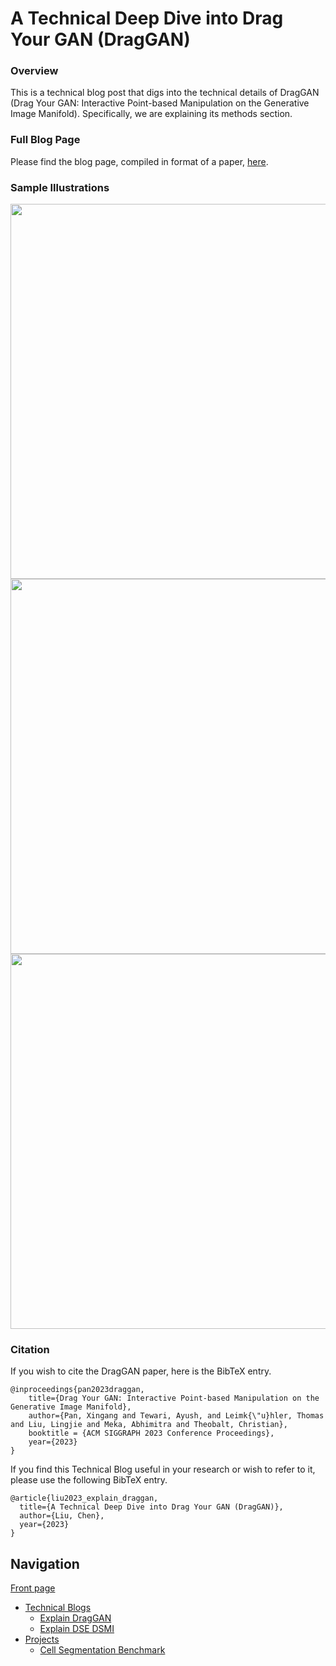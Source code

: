 # A Technical Deep Dive into Drag Your GAN (DragGAN)

### Overview
This is a technical blog post that digs into the technical details of DragGAN (Drag Your GAN: Interactive Point-based Manipulation on the Generative Image Manifold). Specifically, we are explaining its methods section.

### Full Blog Page
Please find the blog page, compiled in format of a paper, [here](https://chenliu-1996.github.io/blogs/ExplainDragGAN/main.pdf).

### Sample Illustrations
<img src="https://ChenLiu-1996.github.io/blogs/ExplainDragGAN/assets/fig1.png" width="600">

<img src="https://ChenLiu-1996.github.io/blogs/ExplainDragGAN/assets/fig3.png" width="600">

<img src="https://ChenLiu-1996.github.io/blogs/ExplainDragGAN/assets/fig5.png" width="600">


### Citation
If you wish to cite the DragGAN paper, here is the BibTeX entry.
```
@inproceedings{pan2023draggan,
    title={Drag Your GAN: Interactive Point-based Manipulation on the Generative Image Manifold},
    author={Pan, Xingang and Tewari, Ayush, and Leimk{\"u}hler, Thomas and Liu, Lingjie and Meka, Abhimitra and Theobalt, Christian},
    booktitle = {ACM SIGGRAPH 2023 Conference Proceedings},
    year={2023}
}
```
If you find this Technical Blog useful in your research or wish to refer to it, please use the following BibTeX entry.
```
@article{liu2023_explain_draggan,
  title={A Technical Deep Dive into Drag Your GAN (DragGAN)},
  author={Liu, Chen},
  year={2023}
}
```

## Navigation

[Front page](https://chenliu-1996.github.io/)
  - [Technical Blogs](https://chenliu-1996.github.io/blogs/)
    - [Explain DragGAN](https://chenliu-1996.github.io/blogs/ExplainDragGAN/)
    - [Explain DSE DSMI](https://chenliu-1996.github.io/blogs/Explain_DSE_DSMI/)
  - [Projects](https://chenliu-1996.github.io/projects/)
    - [Cell Segmentation Benchmark](https://chenliu-1996.github.io/projects/CellSegBenchmark/)
